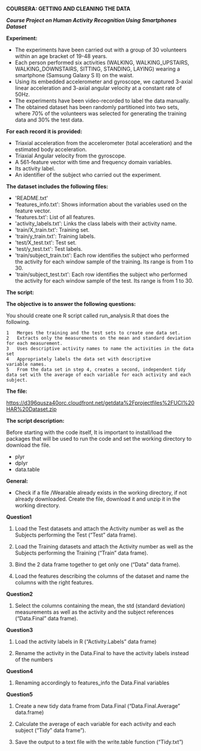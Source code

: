 **COURSERA: GETTING AND CLEANING THE DATA**

***Course Project on Human Activity Recognition Using Smartphones Dataset***

**Experiment:**

* The experiments have been carried out with a group of 30 volunteers within an age bracket of 19-48 years. 
* Each person performed six activities (WALKING, WALKING_UPSTAIRS, WALKING_DOWNSTAIRS, SITTING, STANDING, LAYING) wearing a smartphone (Samsung Galaxy S II) on the waist. 
* Using its embedded accelerometer and gyroscope, we captured 3-axial linear acceleration and 3-axial angular velocity at a constant rate of 50Hz. 
* The experiments have been video-recorded to label the data manually. 
* The obtained dataset has been randomly partitioned into two sets, where 70% of the volunteers was selected for generating the training data and 30% the test data.

**For each record it is provided:**

* Triaxial acceleration from the accelerometer (total acceleration) and the estimated body acceleration.
* Triaxial Angular velocity from the gyroscope. 
* A 561-feature vector with time and frequency domain variables. 
* Its activity label. 
* An identifier of the subject who carried out the experiment.

**The dataset includes the following files:**

* 'README.txt'
* 'features_info.txt': Shows information about the variables used on the feature vector.
* 'features.txt': List of all features.
* 'activity_labels.txt': Links the class labels with their activity name.
* 'train/X_train.txt': Training set.
* 'train/y_train.txt': Training labels.
* 'test/X_test.txt': Test set.
* 'test/y_test.txt': Test labels.
* 'train/subject_train.txt': Each row identifies the subject who performed the activity for each window sample of the training. Its range is from 1 to 30. 
* 'train/subject_test.txt': Each row identifies the subject who performed the activity for each window sample of the test. Its range is from 1 to 30. 

**The script:**

**The objective is to answer the following questions:**

You should create one R script called run_analysis.R that does the following. 

	1	Merges the training and the test sets to create one data set.
	2	Extracts only the measurements on the mean and standard deviation for each measurement. 
	3	Uses descriptive activity names to name the activities in the data set
	4	Appropriately labels the data set with descriptive variable names. 
	5	From the data set in step 4, creates a second, independent tidy data set with the average of each variable for each activity and each subject.

**The file:**

[https://d396qusza40orc.cloudfront.net/getdata%2Fprojectfiles%2FUCI%20HAR%20Dataset.zip ](http://)

**The script description:**

Before starting with the code itself, It is important to install/load the packages that will be used to run the code and set the working directory to download the file.

* plyr
* dplyr
* data.table


**General:**

* Check if a file /Wearable already exists in the working directory, if not already downloaded. Create the file, download it and unzip it in the working directory.



**Question1**

1. Load the Test datasets and attach the Activity number as well as the Subjects performing the Test (“Test” data frame).
	
2. Load the Training datasets and attach the Activity number as well as the Subjects performing the Training (“Train” data frame).
	
3. Bind the 2 data frame together to get only one (“Data” data frame).
	
4. Load the features describing the columns of the dataset and name the columns with the right features.

**Question2**

1. Select the columns containing the mean, the std (standard deviation) measurements as well as the activity and the subject references (“Data.Final” data frame).

**Question3**	

1. Load the activity labels in R (“Activity.Labels” data frame)
	
2. Rename the activity in the Data.Final to have the activity labels instead of the numbers

**Question4**

1. Renaming accordingly to features_info the Data.Final variables

**Question5**

1. Create a new tidy data frame from Data.Final (“Data.Final.Average” data.frame)
	
2. Calculate the average of each variable for each activity and each subject (“Tidy” data frame”).
	
3. Save the output to a text file with the write.table function (“Tidy.txt”)
